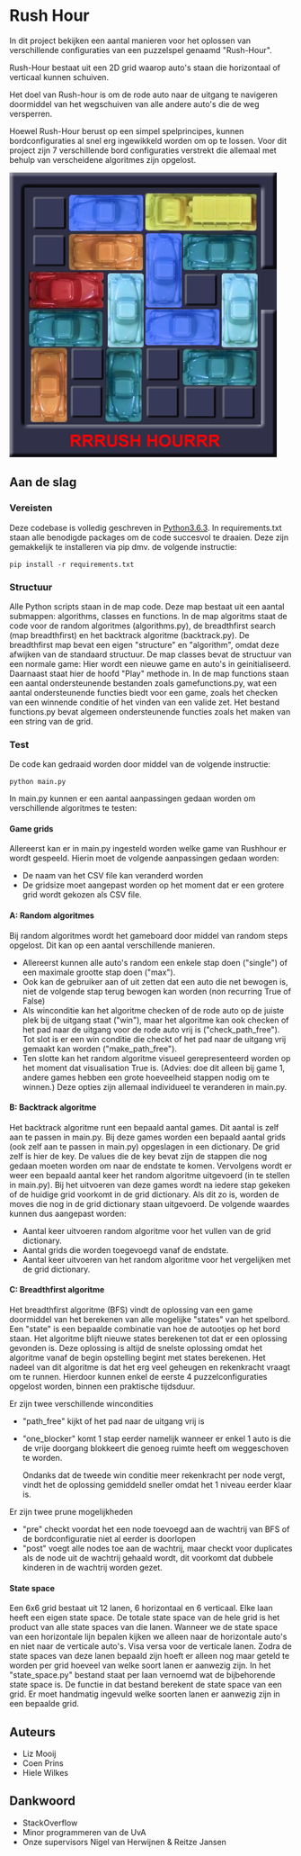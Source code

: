 # Rush Hour

In dit project bekijken een aantal manieren voor het oplossen van verschillende configuraties van een puzzelspel genaamd "Rush-Hour".

Rush-Hour bestaat uit een 2D grid waarop auto's staan die horizontaal of verticaal kunnen schuiven.

Het doel van Rush-hour is om de rode auto naar de uitgang te navigeren doormiddel van het wegschuiven van alle andere auto's die de weg versperren.

Hoewel Rush-Hour berust op een simpel spelprincipes, kunnen bordconfiguraties al snel erg ingewikkeld worden om op te lossen. Voor dit project zijn 7 verschillende bord configuraties verstrekt die allemaal met behulp van verscheidene algoritmes zijn opgelost.


![picture of the game Rush Hour](pic_README/rush_hour.png)

## Aan de slag


### Vereisten

Deze codebase is volledig geschreven in [Python3.6.3](https://www.python.org/downloads/). In requirements.txt staan alle benodigde packages om de code succesvol te draaien. Deze zijn gemakkelijk te installeren via pip dmv. de volgende instructie:

```
pip install -r requirements.txt
```

### Structuur

Alle Python scripts staan in de map code. Deze map bestaat uit een aantal submappen: algorithms, classes en functions. In de map algoritms staat de code voor de random algoritmes (algorithms.py), de breadthfirst search (map breadthfirst) en het backtrack algoritme (backtrack.py). De breadthfirst map bevat een eigen "structure" en "algorithm", omdat deze afwijken van de standaard structuur. De map classes bevat de structuur van een normale game: Hier wordt een nieuwe game en auto's in geinitialiseerd. Daarnaast staat hier de hoofd "Play" methode in. In de map functions staan een aantal ondersteunende bestanden zoals gamefunctions.py, wat een aantal ondersteunende functies biedt voor een game, zoals het checken van een winnende conditie of het vinden van een valide zet. Het bestand functions.py bevat algemeen ondersteunende functies zoals het maken van een string van de grid.


### Test

De code kan gedraaid worden door middel van de volgende instructie:

```
python main.py
```

In main.py kunnen er een aantal aanpassingen gedaan worden om verschillende algoritmes te testen:


#### Game grids
Allereerst kan er in main.py ingesteld worden welke game van Rushhour er wordt gespeeld. Hierin moet de volgende aanpassingen gedaan worden:
* De naam van het CSV file kan veranderd worden
* De gridsize moet aangepast worden op het moment dat er een grotere grid wordt gekozen als CSV file.


#### A: Random algoritmes
Bij random algoritmes wordt het gameboard door middel van random steps opgelost. Dit kan op een aantal verschillende manieren.  
* Allereerst kunnen alle auto's random een enkele stap doen ("single") of een maximale grootte stap doen ("max").
* Ook kan de gebruiker aan of uit zetten dat een auto die net bewogen is, niet de volgende stap terug bewogen kan worden (non recurring True of False)
* Als winconditie kan het algoritme checken of de rode auto op de juiste plek bij de uitgang staat ("win"), maar het algoritme kan ook checken of het pad naar de uitgang voor de rode auto vrij is ("check_path_free"). Tot slot is er een win conditie die checkt of het pad naar de uitgang vrij gemaakt kan worden ("make_path_free").
* Ten slotte kan het random algoritme visueel gerepresenteerd worden op het moment dat visualisation True is. (Advies: doe dit alleen bij game 1, andere games hebben een grote hoeveelheid stappen nodig om te winnen.)
Deze opties zijn allemaal individueel te veranderen in main.py.

#### B: Backtrack algoritme
Het backtrack algoritme runt een bepaald aantal games. Dit aantal is zelf aan te passen in main.py. Bij deze games worden een bepaald aantal grids (ook zelf aan te passen in main.py) opgeslagen in een dictionary. De grid zelf is hier de key. De values die de key bevat zijn de stappen die nog gedaan moeten worden om naar de endstate te komen. Vervolgens wordt er weer een bepaald aantal keer het random algoritme uitgevoerd (in te stellen in main.py). Bij het uitvoeren van deze games wordt na iedere stap gekeken of de huidige grid voorkomt in de grid dictionary. Als dit zo is, worden de moves die nog in de grid dictionary staan uitgevoerd. De volgende waardes kunnen dus aangepast worden:
* Aantal keer uitvoeren random algoritme voor het vullen van de grid dictionary.
* Aantal grids die worden toegevoegd vanaf de endstate.
* Aantal keer uitvoeren van het random algoritme voor het vergelijken met de grid dictionary.

#### C: Breadthfirst algoritme
Het breadthfirst algoritme (BFS) vindt de oplossing van een game doormiddel van het berekenen van alle mogelijke "states" van het spelbord. Een "state" is een bepaalde combinatie van hoe de autootjes op het bord staan. Het algoritme blijft nieuwe states berekenen tot dat er een oplossing gevonden is. Deze oplossing is altijd de snelste oplossing omdat het algoritme vanaf de begin opstelling begint met states berekenen. Het nadeel van dit algoritme is dat het erg veel geheugen en rekenkracht vraagt om te runnen. Hierdoor kunnen enkel de eerste 4 puzzelconfiguraties opgelost worden, binnen een praktische tijdsduur.


Er zijn twee verschillende wincondities
  - "path_free" kijkt of het pad naar de uitgang vrij is
  - "one_blocker" komt 1 stap eerder namelijk wanneer er enkel 1 auto is die de vrije doorgang blokkeert die genoeg ruimte heeft om weggeschoven te worden.

      Ondanks dat de tweede win conditie meer rekenkracht per node vergt, vindt het de oplossing gemiddeld sneller omdat het 1 niveau eerder klaar is.

Er zijn twee prune mogelijkheden

- "pre" checkt voordat het een node toevoegd aan de wachtrij van BFS of de bordconfiguratie niet al eerder is doorlopen
- "post" voegt alle nodes toe aan de wachtrij, maar checkt voor duplicates als de node uit de wachtrij gehaald wordt, dit voorkomt dat dubbele kinderen in de wachtrij worden gezet.

#### State space
Een 6x6 grid bestaat uit 12 lanen, 6 horizontaal en 6 verticaal. Elke laan heeft een eigen state space. De totale state space van de hele grid is het product van alle state spaces van die lanen. Wanneer we de state space van een horizontale lijn bepalen kijken we alleen naar de horizontale auto's en niet naar de verticale auto's. Visa versa voor de verticale lanen. Zodra de state spaces van deze lanen bepaald zijn hoeft er alleen nog maar geteld te worden per grid hoeveel van welke soort lanen er aanwezig zijn. In het "state_space.py" bestand staat per laan vernoemd wat de bijbehorende state space is. De functie in dat bestand berekent de state space van een grid. Er moet handmatig ingevuld welke soorten lanen er aanwezig zijn in een bepaalde grid.

## Auteurs

* Liz Mooij
* Coen Prins
* Hiele Wilkes

## Dankwoord

* StackOverflow
* Minor programmeren van de UvA
* Onze supervisors Nigel van Herwijnen & Reitze Jansen
